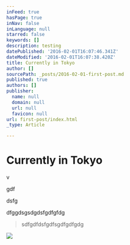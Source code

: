 ```yaml
---
inFeed: true
hasPage: true
inNav: false
inLanguage: null
starred: false
keywords: []
description: testing
datePublished: '2016-02-01T16:07:46.341Z'
dateModified: '2016-02-01T16:07:38.420Z'
title: Currently in Tokyo
author: []
sourcePath: _posts/2016-02-01-first-post.md
published: true
authors: []
publisher:
  name: null
  domain: null
  url: null
  favicon: null
url: first-post/index.html
_type: Article

---
```

# Currently in Tokyo

v

gdf

dsfg

dfggdsgsdgdsfgdfgfdg

> sdfgdfdsfgdfsgdfgdfgdg

![](https://the-grid-user-content.s3-us-west-2.amazonaws.com/e2df69a3-882f-4dd4-a6e6-1399502f48b9.jpg)